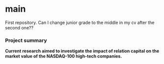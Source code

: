 # main
First repository. Can I change junior grade to the middle in my cv after the second one??

### Project summary 
**Current research aimed to investigate the impact of relation capital on the market value of the NASDAQ-100 high-tech companies.**
